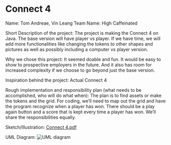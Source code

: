 # Connect 4

Name: Tom Andreae, Vin Leang
Team Name: High Caffeinated

Short Description of the project:
The project is making the Connect 4 on Java. The base version will have player vs player. If we have time, we will add more functionalities like changing the tokens to other shapes and pictures as well as possibly including a computer vs player version.

Why we chose this project:
It seemed doable and fun. It would be easy to show to prospective employers in the future. And it also has room for increased complexity if we choose to go beyond just the base version.

Inspiration behind the project:
Actual Connect 4

Rough implementation and responsibility plan (what needs to be accomplished, who will do what when):
The plan is to find assets or make the tokens and the grid. For coding, we’ll need to map out the grid and have the program recognize when a player has won. There should be a play again button and a score that is kept every time a player has won. We’ll share the responsibilities equally.


Sketch/Illustration:
[Connect 4.pdf](https://github.com/mac-comp127-s24-alhashim/project-tom_vin_project/files/14948191/Connect.4.pdf)

UML Diagram:
![UML diagram](https://github.com/mac-comp127-s24-alhashim/project-tom_vin_project/assets/96271963/04182647-1b41-458d-9da3-a4fd34ac7ae6)

